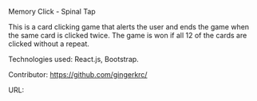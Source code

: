 Memory Click - Spinal Tap

This is a card clicking game that alerts the user and ends the game when the same card is clicked twice. The game is won if all 12 of the cards are clicked without a repeat. 

Technologies used: React.js, Bootstrap.

Contributor: https://github.com/gingerkrc/

URL: 
